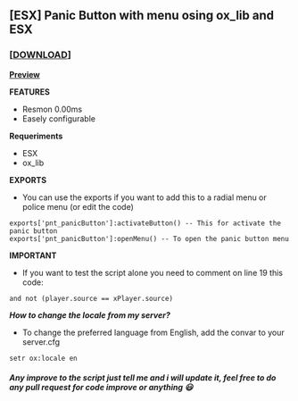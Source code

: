 ## [ESX] Panic Button with menu osing ox_lib and ESX
### **[[DOWNLOAD](https://github.com/Puntzi/pnt_panicButton)]**
**[Preview](https://streamable.com/oyljiq)**

**FEATURES**

* Resmon 0.00ms
* Easely configurable

**Requeriments**
* ESX
* ox_lib

**EXPORTS**
* You can use the exports if you want to add this to a radial menu or police menu (or edit the code)
```
exports['pnt_panicButton']:activateButton() -- This for activate the panic button
exports['pnt_panicButton']:openMenu() -- To open the panic button menu
```

**IMPORTANT**
* If you want to test the script alone you need to comment on line 19 this code:
```
and not (player.source == xPlayer.source)
```

***How to change the locale from my server?***
* To change the preferred language from English, add the convar to your server.cfg
```
setr ox:locale en
```


##### Any improve to the script just tell me and i will update it, feel free to do any pull request for code improve or anything :smiley:
